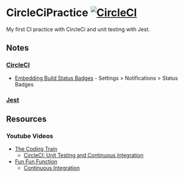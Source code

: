 # CircleCiPractice [![CircleCI](https://circleci.com/gh/daviddwlee84/CircleCiPractice.svg?style=svg)](https://circleci.com/gh/daviddwlee84/CircleCiPractice)
My first CI practice with CircleCi and unit testing with Jest.

## Notes

### [CircleCI](https://circleci.com/)

* [Embedding Build Status Badges](https://circleci.com/docs/2.0/status-badges/) - Settings > Notifications > Status Badges

### [Jest](https://facebook.github.io/jest/)

## Resources

### Youtube Videos

* [The Coding Train](http://thecodingtrain.com/)
  * [CircleCI: Unit Testing and Continuous Integration](https://www.youtube.com/playlist?list=PLRqwX-V7Uu6bLqwFa52YGEHy-L1-D_Ve-)
* [Fun Fun Function](https://www.youtube.com/channel/UCO1cgjhGzsSYb1rsB4bFe4Q)
  * [Continuous Integration](https://www.youtube.com/playlist?list=PL0zVEGEvSaeFFy32i5A4041qSTbYqtKqv)
